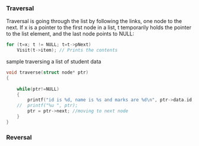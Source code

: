### Traversal
Traversal is going through the list by following the links, one node to the next.
If x is a pointer to the first node in a list, t temporarily holds the pointer to the list element, and the last node points to NULL:
```cpp
for (t=x; t != NULL; t=t->pNext)  
	Visit(t->item); // Prints the contents
```

sample traversing a list of student data
```cpp
void traverse(struct node* ptr)
{
	
	while(ptr!=NULL)
	{
		printf("id is %d, name is %s and marks are %d\n", ptr->data.id, ptr->data.name,ptr->data.marks);
	//	printf("%u ", ptr);
		ptr = ptr->next; //moving to next node
	} 
}
```

### Reversal


